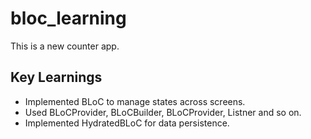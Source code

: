 # bloc_learning

This is a new counter app. 

## Key Learnings
- Implemented BLoC to manage states across screens.
- Used BLoCProvider, BLoCBuilder, BLoCProvider, Listner and so on.
- Implemented HydratedBLoC for data persistence.

